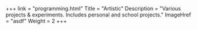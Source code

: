 +++
link = "programming.html"
Title = "Artistic"
Description = "Various projects & experiments. Includes personal and school projects."
ImageHref = "asdf"
Weight = 2
+++